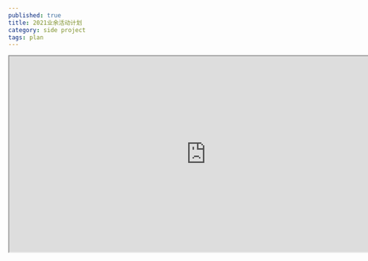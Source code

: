 ```yaml
---
published: true
title: 2021业余活动计划
category: side project
tags: plan
---
```

<iframe width="800" height="400" src="https://docs.google.com/spreadsheets/d/e/2PACX-1vR9UIvxAYHHXwxGy-nPrQgRg2AN8uHNDdlTI58NY1Z64f3dkW0sqa2Ljk3eWP8Yp-qG_WC41sX9W3Bv/pubhtml?widget=true&amp;headers=false"></iframe>